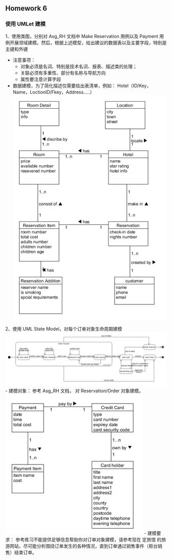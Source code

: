 ## Homework 6  
### 使用 UMLet 建模

1、使用类图，分别对 Asg_RH 文档中 Make Reservation 用例以及 Payment 用例开展领域建模。然后，根据上述模型，给出建议的数据表以及主要字段，特别是主键和外键
- 注意事项：
    - 对象必须是名词、特别是技术名词、报表、描述类的处理；
    - 关联必须有多重性、部分有名称与导航方向
    - 属性要注意计算字段
- 数据建模，为了简化描述仅需要给出表清单，例如：
        Hotel（ID/Key，Name，LoctionID/Fkey，Address…..）
![make](make.png)

2、使用 UML State Model，对每个订单对象生命周期建模  
![order](order.png)
    - 建模对象： 参考 Asg_RH 文档， 对 Reservation/Order 对象建模。
    ![payment](payment.png)
    - 建模要求： 参考练习不能提供足够信息帮助你对订单对象建模，请参考现在 定旅馆 的旅游网站，尽可能分析围绕订单发生的各种情况，直到订单通过销售事件（柜台销售）结束订单。

